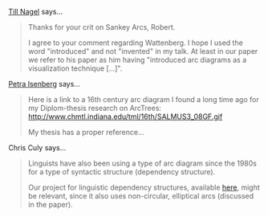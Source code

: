 <a href="http://tillnagel.com" rel="nofollow noopener" target="_blank">Till Nagel</a> says…
>	Thanks for your crit on Sankey Arcs, Robert.
>	
>	I agree to your comment regarding Wattenberg. I hope I used the word "introduced" and not "invented" in my talk. At least in our paper we refer to his paper as him having "introduced arc diagrams as a visualization technique [...]".

<a href="http://www.aviz.fr/~isenberg" rel="nofollow noopener" target="_blank">Petra Isenberg</a> says…
>	Here is a link to a 16th century arc diagram I found a long time ago for my Diplom-thesis research on ArcTrees:
>	http://www.chmtl.indiana.edu/tml/16th/SALMUS3_08GF.gif
>	
>	My thesis has a proper reference...

Chris Culy says…
>	Linguists have also been using a type of arc diagram since the 1980s for a type of syntactic structure (dependency structure).
>	
>	Our project for linguistic dependency structures, available <a href="http://www.eurac.edu/en/research/institutes/multilingualism/Projects/LInfoVis/ExtendedLinguisticDependencyDiagrams.html" rel="nofollow">here</a>, might be relevant, since it also uses non-circular, elliptical arcs (discussed in the paper).
